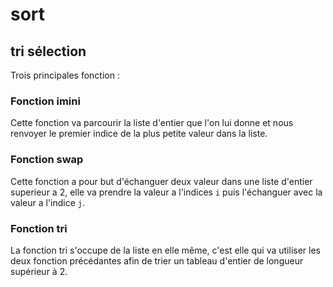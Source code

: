 # sort

## tri sélection

Trois principales fonction :

### Fonction imini

Cette fonction va parcourir la liste d'entier que l'on lui donne et nous renvoyer le premier indice de la plus petite valeur dans la liste.

### Fonction swap

Cette fonction a pour but d'échanguer deux valeur dans une liste d'entier superieur a 2, elle va prendre la valeur a l'indices `i` puis l'échanguer avec la valeur a l'indice `j`.

### Fonction tri

La fonction tri s'occupe de la liste en elle même, c'est elle qui va utiliser les deux fonction précédantes afin de trier un tableau d'entier de longueur supérieur à 2.
